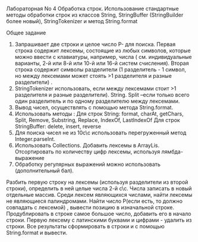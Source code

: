 Лабораторная No 4
Обработка строк.
Использование стандартные методы обработки строк из классов String, StringBuffer (StringBuilder более новый), StringTokenizer и метод String.format

Общее задание
1. Запрашивает две строки и целое число P- для поиска.
Первая строка содержит лексемы, состоящие из любых символов, которые можно ввести с клавиатуры, например, числа ( см. индивидуальные варианты, 2-й или 8-й или 10-й или 16-й систем счисления).
Вторая строка содержит символы разделители (1 разделитель - 1 символ, но между лексемами может стоять >1 разделителя и разные разделители) .
2. StringTokenizer использовать, если между лексемами стоит >1 разделителя и разные
разделители). String. Split –если только всего один разделитель и по одному разделителю между
лексемами.
3. Вывод чисел, осуществлять с помощью метода String.format.
4. Использовать методы :
    Для строк String: format, charAt, getChars, Split, Remove, Substring, Replace, IndexOf, LastIndexOf
    Для строк StringBuffer: delete, insert, reverse
5. Для поиска чисел не из 10с\с использовать перегруженный метод Integer.parseInt.
6. Использовать Collections. Добавить лексемы в ArrayLis. Отсортировать по количеству цифр
лексемы, используя лямбда-выражение
7. Обработку регулярных выражений можно использовать (дополнительный бал).

Разбить первую строку на лексемы (используя разделители из второй строки), определить в ней целые числа 2-й с\с. Числа записать в новый отдельные массив. Среди лексем являющихся числами, найти лексемы не являющиеся палиндромами. Найти число Р(если есть, то должно совпадать с лексемой) , вывести позицию в изначальной строке. Продублировать в строке самое большое число, добавить его в начало строки. Первую лексему с латинскими буквами и цифрами - удалить из строки. Все результаты сформировать в строки и с помощью String.format и вывести.


